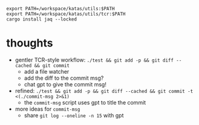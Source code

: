 ```shell
export PATH=/workspace/katas/utils:$PATH
export PATH=/workspace/katas/utils/tcr:$PATH
cargo install jaq --locked
```

# thoughts

-   gentler TCR-style workflow: `./test && git add -p && git diff --cached && git commit`
    -   add a file watcher
    -   add the diff to the commit msg?
    -   chat gpt to give the commit msg!
-   refined: `./test && git add -p && git diff --cached && git commit -t <(./commit-msg 2>&1)`
    -   the `commit-msg` script uses gpt to title the commit
-   more ideas for `commit-msg`
    -   share `git log --oneline -n 15` with gpt
